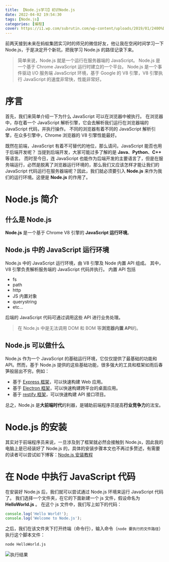 ```yaml
---
title: 【Node.js学习】初识Node.js
date: 2022-04-02 19:54:30
tags: [Node.js]
categories: [编程]
cover: https://i1.wp.com/subrutin.com/wp-content/uploads/2019/01/2400%D1%851260-rw-blog-node-js.png
---
```


前两天接到未来在蚂蚁集团实习时的师兄的微信好友，他让我在空闲时间学习一下 Node.js，于是决定开个新坑，把我学习 Node.js 的路径记录下来。

<!-- more -->

<!-- toc -->

> 简单来说，Node.js 就是一个运行在服务器端的 JavaScript。
> Node.js 是一个基于 Chrome JavaScript 运行时建立的一个平台。
> Node.js 是一个事件驱动 I/O 服务端 JavaScript 环境，基于 Google 的 V8 引擎，V8 引擎执行 JavaScript 的速度非常快，性能非常好。

# 序言

首先，我们来简单介绍一下为什么 JavaScript 可以在浏览器中被执行。
在浏览器中，存在着一个 JavaScript 解析引擎，它会去解析我们运行在浏览器端的 JavaScript 代码，并执行操作。
不同的浏览器有着不同的 JavaScript 解析引擎，在众多引擎中，Chrome 浏览器的 V8 引擎性能最好。

既然在前端，JavaScript 有着不可替代的地位，那么请问，JavaScript 能否也用于后端开发呢？
当提到后端开发，大家可能过多了解的是 **Java**、**Python**、**C++** 等语言。
而时至今日，连 JavaScript 也能作为后端开发的主要语言了，但是在服务端运行，必然是脱离了浏览器运行环境的，那么我们又应该怎样才能让我们的 JavaScript 代码运行在服务器端呢？因此，我们就必须要引入 **Node.js** 来作为我们的运行环境。这便是 **Node.js** 的作用了。

# Node.js 简介

## 什么是 Node.js

**Node.js** 是一个基于 Chrome V8 引擎的 **JavaScript 运行环境**。

## Node.js 中的 JavaScript 运行环境

Node.js 中的 JavaScript 运行环境，由 V8 引擎及 Node 内置 API 组成。
其中，V8 引擎负责解析服务端的 JavaScript 代码并执行。
内置 API 包括

-   fs
-   path
-   http
-   JS 内置对象
-   querystring
-   etc…

后端的 JavaScript 代码可通过调用这些 API 进行业务处理。

> 在 Node.js 中是无法调用 DOM 和 BOM 等**浏览器内置 API**的。

## Node.js 可以做什么

Node.js 作为一个 JavaScript 的基础运行环境，它仅仅提供了最基础的功能和 API。然而，基于 Node.js 提供的这些基础功能，很多强大的工具和框架如雨后春笋般层出不穷。例如：

-   基于 [Express 框架](https://expressjs.com.cn/)，可以快速构建 Web 应用。
-   基于 [Electron 框架](https://electronjs.org/)，可以快速构建跨平台的桌面应用。
-   基于 [restify 框架](https://restify.com/)，可以快速构建 API 接口项目。

总之，Node.js 是**大前端时代**的利器，是辅助前端程序员提高**行业竞争力**的法宝。

# Node.js 的安装

其实对于前端程序员来说，一旦涉及到了框架就必然会接触到 Node.js，因此我的电脑上是已经装好了 Node.js 的，具体的安装步骤本文也不再过多赘述，有需要的读者可以尝试如下博客：[Node.js 安装教程](https://blog.csdn.net/Small_Yogurt/article/details/104968169)

# 在 Node 中执行 JavaScript 代码

在安装好 Node.js 后，我们就可以尝试通过 Node.js 环境来运行 JavaScript 代码了。
我们选择一个文件夹，在它的下面新建一个 js 文件，假设命名为 **HelloWorld.js** 。
在这个 js 文件中，我们写上如下的代码：

```js
console.log('Hello World!');
console.log('Welcome to Node.js');
```

之后，我们在该文件夹下打开终端（命令行），输入命令（`node 要执行的文件路径`）执行这个脚本文件：

```bat
node HelloWorld.js
```

![执行结果](https://assets.kira.host/Pictures/Others/20220402205833.png)
